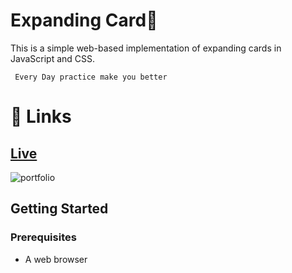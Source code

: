 # Expanding Card👋

This is a simple web-based implementation of expanding cards in JavaScript and CSS.



``` Every Day practice make you better```

# 🔗 Links
## [Live ](https://master--zippy-capybara-beb422.netlify.app/)

![portfolio](https://github.com/richedperson/Rutvik/blob/master/project.gif?raw=true)
## Getting Started

### Prerequisites

- A web browser